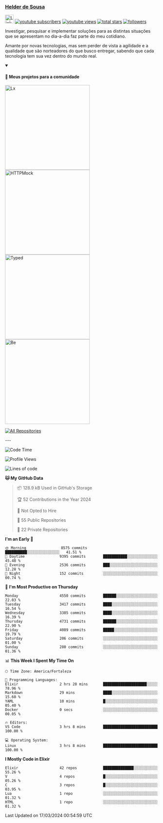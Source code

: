 <p align="left">
<a href="https://github.com/andridus">
    <h3>Helder de Sousa</h3></a>
</p>


<p align="left">
 <a href="https://linkedin.com/in/helder-de-sousa">
    <img height="28px" alt="Linkedin" title="Helder de Sousa" src="https://img.shields.io/badge/-linkedin-blue?style=flat-square&logo=Linkedin&logoColor=white&link=https://www.linkedin.com/in/helder-de-sousa""/></a>
  <a href="https://www.youtube.com/@vocedesenvolvedor?sub_confirmation=1">
    <img alt="youtube subscribers" title="Inscreva-se no canal Você, desenvolvedor" src="https://custom-icon-badges.demolab.com/youtube/channel/subscribers/UCh-qOj_p5CY_AfuR7fEYbwA?color=%23E05D44&label=V0CÊ,%20 DESENVOLVEDOR&logo=video&logoColor=white&style=for-the-badge&labelColor=CE4630""/></a>
  <a href="https://www.youtube.com/@vocedesenvolvedor">
    <img alt="youtube views" title="YouTube Visualizações" src="https://custom-icon-badges.demolab.com/youtube/channel/views/UCh-qOj_p5CY_AfuR7fEYbwA?color=%23E1AD0E&logo=video&logoColor=white&style=for-the-badge&labelColor=C79600"/></a>
  <a href="https://github.com/andridus?tab=repositories&sort=stargazers">
    <img alt="total stars" title="Total de Estrelas no GitHub" src="https://custom-icon-badges.demolab.com/github/stars/andridus?color=55960c&style=for-the-badge&labelColor=488207&logo=star"/></a>
  <a href="https://github.com/andridus?tab=followers">
    <img alt="followers" title="Siga-me on Github" src="https://custom-icon-badges.demolab.com/github/followers/andridus?color=236ad3&labelColor=1155ba&style=for-the-badge&logo=person-add&label=Follow&logoColor=white"/></a>
</p>

<p align="left">
 Investigar, pesquisar e implementar soluções para as distintas situações que se apresentam no dia-a-dia faz parte do meu cotidiano.

Amante por novas tecnologias, mas sem perder de vista a agilidade e a qualidade que são norteadores do que busco entregar, sabendo que cada tecnologia tem sua vez dentro do mundo real.
</p>


<details open>
  <summary><h4>📘 Meus projetos para a comunidade</h4></summary>

  <p align="left">
    <a href="https://github.com/andridus/lx"><img width="278" src="https://denvercoder1-github-readme-stats.vercel.app/api/pin/?username=andridus&repo=lx&theme=default&show_icons=true" alt="Lx"></a>
    <a href="https://github.com/andridus/httpmock"><img width="278" src="https://denvercoder1-github-readme-stats.vercel.app/api/pin/?username=andridus&repo=httpmock&theme=default&show_icons=true" alt="HTTPMock"></a>
    <a href="https://github.com/andridus/typed"><img width="278" src="https://denvercoder1-github-readme-stats.vercel.app/api/pin/?username=andridus&repo=typed&theme=default&show_icons=true" alt="Typed"></a>
    <a href="https://github.com/andridus/bee"><img width="278" src="https://denvercoder1-github-readme-stats.vercel.app/api/pin/?username=andridus&repo=bee&theme=default&show_icons=true" alt="Be"></a>

  </p>

  <a href="https://github.com/andridus?tab=repositories&sort=stargazers"><img alt="All Repositories" title="All Repositories" src="https://custom-icon-badges.demolab.com/badge/-Clique%20aqui%20para%20todos%20os%20meus%20repos-efefef?style=for-the-badge&logoColor=black&logo=repo"/></a>
</details>
---

<!--START_SECTION:waka-->
![Code Time](http://img.shields.io/badge/Code%20Time-1%2C670%20hrs%2059%20mins-blue)

![Profile Views](http://img.shields.io/badge/Profile%20Views-0-blue)

![Lines of code](https://img.shields.io/badge/From%20Hello%20World%20I%27ve%20Written-8.1%20million%20lines%20of%20code-blue)

**🐱 My GitHub Data** 

> 📦 128.9 kB Used in GitHub's Storage 
 > 
> 🏆 52 Contributions in the Year 2024
 > 
> 🚫 Not Opted to Hire
 > 
> 📜 55 Public Repositories 
 > 
> 🔑 22 Private Repositories 
 > 
**I'm an Early 🐤** 

```text
🌞 Morning                8575 commits        ██████████░░░░░░░░░░░░░░░   41.51 % 
🌆 Daytime                9395 commits        ███████████░░░░░░░░░░░░░░   45.48 % 
🌃 Evening                2536 commits        ███░░░░░░░░░░░░░░░░░░░░░░   12.28 % 
🌙 Night                  152 commits         ░░░░░░░░░░░░░░░░░░░░░░░░░   00.74 % 
```
📅 **I'm Most Productive on Thursday** 

```text
Monday                   4550 commits        ██████░░░░░░░░░░░░░░░░░░░   22.03 % 
Tuesday                  3417 commits        ████░░░░░░░░░░░░░░░░░░░░░   16.54 % 
Wednesday                3385 commits        ████░░░░░░░░░░░░░░░░░░░░░   16.39 % 
Thursday                 4731 commits        ██████░░░░░░░░░░░░░░░░░░░   22.90 % 
Friday                   4089 commits        █████░░░░░░░░░░░░░░░░░░░░   19.79 % 
Saturday                 206 commits         ░░░░░░░░░░░░░░░░░░░░░░░░░   01.00 % 
Sunday                   280 commits         ░░░░░░░░░░░░░░░░░░░░░░░░░   01.36 % 
```


📊 **This Week I Spent My Time On** 

```text
🕑︎ Time Zone: America/Fortaleza

💬 Programming Languages: 
Elixir                   2 hrs 28 mins       ████████████████████░░░░░   78.96 % 
Markdown                 29 mins             ████░░░░░░░░░░░░░░░░░░░░░   15.60 % 
YAML                     10 mins             █░░░░░░░░░░░░░░░░░░░░░░░░   05.40 % 
Docker                   0 secs              ░░░░░░░░░░░░░░░░░░░░░░░░░   00.05 % 

🔥 Editors: 
VS Code                  3 hrs 8 mins        █████████████████████████   100.00 % 

💻 Operating System: 
Linux                    3 hrs 8 mins        █████████████████████████   100.00 % 
```

**I Mostly Code in Elixir** 

```text
Elixir                   42 repos            ██████████████░░░░░░░░░░░   55.26 % 
V                        4 repos             █░░░░░░░░░░░░░░░░░░░░░░░░   05.26 % 
C                        3 repos             █░░░░░░░░░░░░░░░░░░░░░░░░   03.95 % 
Lua                      1 repo              ░░░░░░░░░░░░░░░░░░░░░░░░░   01.32 % 
HTML                     1 repo              ░░░░░░░░░░░░░░░░░░░░░░░░░   01.32 % 
```




 Last Updated on 17/03/2024 00:54:59 UTC
<!--END_SECTION:waka-->
